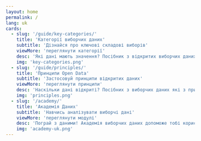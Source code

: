 ```yaml
---
layout: home
permalink: /
lang: uk
cards:
  - slug: '/guide/key-categories/'
    title: 'Категорії виборчих даних'
    subtitle: 'Дізнайся про ключові складові виборів'
    viewMore: 'переглянути категорії'
    desc: 'Які дані мають значення? Посібник з відкритих виборчих даних висвітлює ключові компоненти виборчого процесу (прикл., вимоги до балотування, реєстрація виборців, результаи'
    img: 'key-categories.png'
  - slug: '/guide/principles/'
    title: 'Принципи Open Data'
    subtitle: 'Застосовуй принципи відкритих даних'
    viewMore: 'переглянути принципи'
    desc: 'Наскільки дані відкриті? Посібних з виборчих даних які з принципів Open Data, таких як вчасність, деталізація, доступність, можливість аналізувати найбільш важливі у виборах.'
    img: 'principles.png'
  - slug: '/academy/'
    title: 'Академія Даних'
    subtitle: 'Навчись аналізувати виборчі дані'
    viewMore: 'переглянути модулі'
    desc: 'Пограй з даними! Академія виборчих даних допоможе тобі користуватись і аналізувати доступні дані. Проектно-орієтовані модулі підкреслюють головні кроки процесі аналізу даних і показують як підсумовувати дані.'
    img: 'academy-uk.png'
---
```


